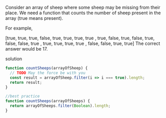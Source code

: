 Consider an array of sheep where some sheep may be missing from their place. We need a function that counts the number of sheep present in the array (true means present).

For example,

[true,  true,  true,  false,
  true,  true,  true,  true ,
  true,  false, true,  false,
  true,  false, false, true ,
  true,  true,  true,  true ,
  false, false, true,  true]
The correct answer would be 17.

solution

```js
function countSheeps(arrayOfSheep) {
  // TODO May the force be with you
  const result = arrayOfSheep.filter(i => i === true).length;
  return result;
}

//best practice
function countSheeps(arrayOfSheeps) {
  return arrayOfSheeps.filter(Boolean).length;
}

```
